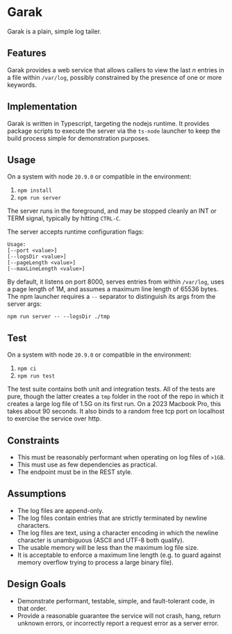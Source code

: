 # Garak

Garak is a plain, simple log tailer.

## Features

Garak provides a web service that allows callers to view the last _n_ entries in a file within `/var/log`, possibly constrained by the presence of one or more keywords.

## Implementation

Garak is written in Typescript, targeting the nodejs runtime. It provides package scripts to execute the server via the `ts-node` launcher to keep the build process simple for demonstration purposes.

## Usage

On a system with node `20.9.0` or compatible in the environment:

1. `npm install`
2. `npm run server`

The server runs in the foreground, and may be stopped cleanly an INT or TERM signal, typically by hitting `CTRL-C`.

The server accepts runtime configuration flags:

```
Usage:
[--port <value>]
[--logsDir <value>]
[--pageLength <value>]
[--maxLineLength <value>]
```

By default, it listens on port 8000, serves entries from within `/var/log`, uses a page length of 1M, and assumes a maximum line length of 65536 bytes. The npm launcher requires a `--` separator to distinguish its args from the server args:

`npm run server -- --logsDir ./tmp`

## Test

On a system with node `20.9.0` or compatible in the environment:

1. `npm ci`
2. `npm run test`

The test suite contains both unit and integration tests. All of the tests are
pure, though the latter creates a `tmp` folder in the root of the repo in which
it creates a large log file of 1.5G on its first run. On a 2023 Macbook Pro,
this takes about 90 seconds. It also binds to a random free tcp port on
localhost to exercise the service over http.

## Constraints

- This must be reasonably performant when operating on log files of `>1GB`.
- This must use as few dependencies as practical.
- The endpoint must be in the REST style.

## Assumptions

- The log files are append-only.
- The log files contain entries that are strictly terminated by newline characters.
- The log files are text, using a character encoding in which the newline character is unambiguous (ASCII and UTF-8 both qualify).
- The usable memory will be less than the maximum log file size.
- It is acceptable to enforce a maximum line length (e.g. to guard against memory overflow trying to process a large binary file).

## Design Goals

- Demonstrate performant, testable, simple, and fault-tolerant code, in that order.
- Provide a reasonable guarantee the service will not crash, hang, return unknown errors, or incorrectly report a request error as a server error.
